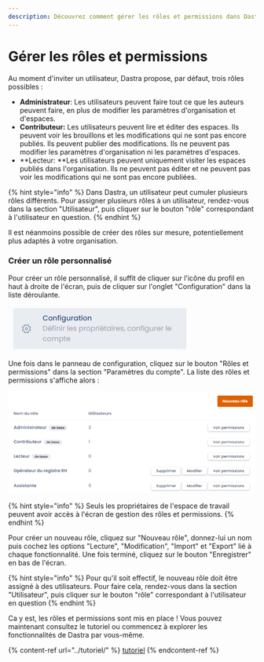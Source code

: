 ```yaml
---
description: Découvrez comment gérer les rôles et permissions dans Dastra.
---
```


# Gérer les rôles et permissions

Au moment d'inviter un utilisateur, Dastra propose, par défaut, trois rôles possibles :

* **Administrateur**: Les utilisateurs peuvent faire tout ce que les auteurs peuvent faire, en plus de modifier les paramètres d'organisation et d'espaces.
* **Contributeur:** Les utilisateurs peuvent lire et éditer des espaces. Ils peuvent voir les brouillons et les modifications qui ne sont pas encore publiés. Ils peuvent publier des modifications. Ils ne peuvent pas modifier les paramètres d'organisation ni les paramètres d'espaces.
* **Lecteur: **Les utilisateurs peuvent uniquement visiter les espaces publiés dans l'organisation. Ils ne peuvent pas éditer et ne peuvent pas voir les modifications qui ne sont pas encore publiées.

{% hint style="info" %}
Dans Dastra, un utilisateur peut cumuler plusieurs rôles différents. Pour assigner plusieurs rôles à un utilisateur, rendez-vous dans la section "Utilisateur", puis cliquer sur le bouton "rôle" correspondant à l'utilisateur en question.
{% endhint %}

Il est néanmoins possible de créer des rôles sur mesure, potentiellement plus adaptés à votre organisation.

### Créer un rôle personnalisé

Pour créer un rôle personnalisé, il suffit de cliquer sur l'icône du profil en haut à droite de l'écran,  puis de cliquer sur l'onglet "Configuration" dans la liste déroulante.

![](<../../.gitbook/assets/image (133).png>)

Une fois dans le panneau de configuration, cliquez sur le bouton "Rôles et permissions" dans la section "Paramètres du compte". La liste des rôles et permissions s'affiche alors :

![Les rôles "Opérateur du registre RH" et "Assistante" sont des rôles personnalisés](<../../.gitbook/assets/image (134).png>)

{% hint style="info" %}
Seuls les propriétaires de l'espace de travail peuvent avoir accès à l'écran de gestion des rôles et permissions.
{% endhint %}

Pour créer un nouveau rôle, cliquez sur "Nouveau rôle", donnez-lui un nom puis cochez les options "Lecture", "Modification", "Import" et "Export" lié à chaque fonctionnalité. Une fois terminé, cliquez sur le bouton "Enregistrer" en bas de l'écran.

{% hint style="info" %}
Pour qu'il soit effectif, le nouveau rôle doit être assigné à des utilisateurs. Pour faire cela, rendez-vous dans la section "Utilisateur", puis cliquer sur le bouton "rôle" correspondant à l'utilisateur en question
{% endhint %}

Ca y est, les rôles et permissions sont mis en place ! Vous pouvez maintenant consultez le tutoriel ou commencez à explorer les fonctionnalités de Dastra par vous-même.

{% content-ref url="../tutoriel/" %}
[tutoriel](../tutoriel/)
{% endcontent-ref %}



